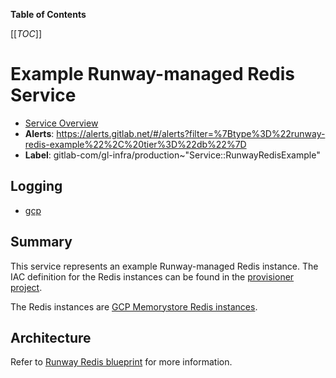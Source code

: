<!-- MARKER: do not edit this section directly. Edit services/service-catalog.yml then run scripts/generate-docs -->

**Table of Contents**

[[_TOC_]]

# Example Runway-managed Redis Service

* [Service Overview](https://dashboards.gitlab.net/d/redis-runway-managed-main/redis-runway-managed-overview)
* **Alerts**: <https://alerts.gitlab.net/#/alerts?filter=%7Btype%3D%22runway-redis-example%22%2C%20tier%3D%22db%22%7D>
* **Label**: gitlab-com/gl-infra/production~"Service::RunwayRedisExample"

## Logging

* [gcp]()

<!-- END_MARKER -->

## Summary

This service represents an example Runway-managed Redis instance. The IAC definition for the Redis instances can be found in the [provisioner project](https://gitlab.com/gitlab-com/gl-infra/platform/runway/provisioner/-/blob/main/memorystore.tf).

The Redis instances are [GCP Memorystore Redis instances](https://cloud.google.com/memorystore/docs/redis/memorystore-for-redis-overview).

## Architecture

Refer to [Runway Redis blueprint](https://runway-docs-4jdf82.runway.gitlab.net/reference/blueprints/redis/) for more information.

<!-- ## Performance -->

<!-- ## Scalability -->

<!-- ## Availability -->

<!-- ## Durability -->

<!-- ## Security/Compliance -->

<!-- ## Monitoring/Alerting -->

<!-- ## Links to further Documentation -->
